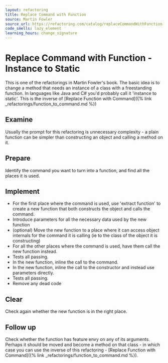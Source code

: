 ```yaml
---
layout: refactoring
title: Replace Command with Function
source: Martin Fowler
source_url: https://refactoring.com/catalog/replaceCommandWithFunction.html
code_smells: lazy_element
learning_hours: change_signature
---
```


# Replace Command with Function - Instance to Static

This is one of the refactorings in Martin Fowler's book. The basic idea is to change a method that needs an instance of a class with a freestanding function. In languages like Java and C# you'd probably call it 'instance to static'. This is the inverse of [Replace Function with Command]({% link _refactorings/function_to_command.md %})

## Examine
Usually the prompt for this refactoring is unnecessary complexity - a plain function can be simpler than constructing an object and calling a method on it.

## Prepare
Identify the command you want to turn into a function, and find all the places it is used.

## Implement

* For the first place where the command is used, use 'extract function' to create a new function that both constructs the object and calls the command.
* Introduce parameters for all the necessary data used by the new function
* (optional) Move the new function to a place where it can access object internals for the command it is calling (ie to the class of the object it is constructing) 
* For all the other places where the command is used, have them call the new function instead.
* Tests all passing.
* In the new function, inline the call to the command.
* In the new function, inline the call to the constructor and instead use parameters directly.
* Tests all passing.
* Remove any dead code

## Clear
Check again whether the new function is in the right place. 

## Follow up
Check whether the function has feature envy on any of its arguments. Perhaps it should be moved and become a method on that class - in which case you can use the inverse of this refactoring - [Replace Function with Command]({% link _refactorings/function_to_command.md %}).

